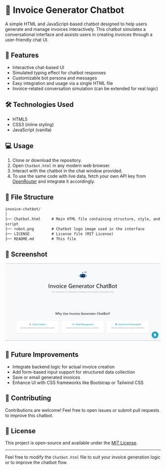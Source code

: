 # 💬 Invoice Generator Chatbot

A simple HTML and JavaScript-based chatbot designed to help users generate and manage invoices interactively. This chatbot simulates a conversational interface and assists users in creating invoices through a user-friendly chat UI.

## 🚀 Features

- Interactive chat-based UI
- Simulated typing effect for chatbot responses
- Customizable bot persona and messages
- Easy integration and usage via a single HTML file
- Invoice-related conversation simulation (can be extended for real logic)

## 🛠️ Technologies Used

- HTML5
- CSS3 (inline styling)
- JavaScript (vanilla)

## 💻 Usage

1. Clone or download the repository.
2. Open `Chatbot.html` in any modern web browser.
3. Interact with the chatbot in the chat window provided.
4. To use the same code with live data, fetch your own API key from [OpenRouter](https://openrouter.ai/) and integrate it accordingly.

## 📁 File Structure

```
invoice-chatbot/
│
├── Chatbot.html     # Main HTML file containing structure, style, and script
├── robot.png        # Chatbot logo image used in the interface
├── LICENSE          # License file (MIT License)
├── README.md        # This file
```

## 📸 Screenshot

![Chatbot UI Screenshot](Chatbot.png)

## 🧐 Future Improvements

- Integrate backend logic for actual invoice creation
- Add form-based input support for structured data collection
- Save or email generated invoices
- Enhance UI with CSS frameworks like Bootstrap or Tailwind CSS

## 🤝 Contributing

Contributions are welcome! Feel free to open issues or submit pull requests to improve this chatbot.

## 📜 License

This project is open-source and available under the [MIT License](LICENSE).

---

Feel free to modify the `Chatbot.html` file to suit your invoice generation logic or to improve the chatbot flow.

